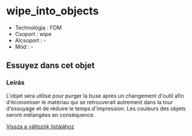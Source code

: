 # wipe\_into\_objects

* Technológia : FDM
* Csoport : wipe
* Alcsoport : -
* Mód : -

## Essuyez dans cet objet

### Leírás

L'objet sera utilisé pour purger la buse après un changement d'outil afin d'économiser le matériau qui se retrouverait autrement dans la tour d'essuyage et de réduire le temps d'impression. Les couleurs des objets seront mélangées en conséquence.

[Vissza a változók listájához](variable_list.md)

